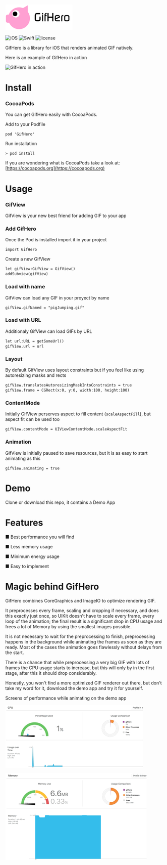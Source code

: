 ![GifHero](logo.png)

![iOS](https://img.shields.io/badge/iOS-9.0%2B-orange.svg) 
![Swift](https://img.shields.io/badge/Swift-3.1-orange.svg)
![license](https://img.shields.io/github/license/mashape/apistatus.svg?style=plastic)

GifHero is a library for iOS that renders animated GIF natively.

Here is an example of GifHero in action

![GifHero in action](screen1.gif)

# Install
### CocoaPods
You can get GifHero easily with CocoaPods.

Add to your Podfile
```
pod 'GifHero'
```
Run installation
```
> pod install
```
If you are wondering what is CocoaPods take a look at: [https://cocoapods.org](https://cocoapods.org)

# Usage
### GifView
GifView is your new best friend for adding GIF to your app

### Add GifHero
Once the Pod is installed import it in your project
```
import GifHero
```
Create a new GifView
```
let gifView:GifView = GifView()
addSubview(gifView)
```

### Load with name
GifView can load any GIF in your proyect by name
```
gifView.gifNamed = "pigJumping.gif"
```

### Load with URL
Additionaly GifView can load GIFs by URL
```
let url:URL = getSomeUrl()
gifView.url = url
```

### Layout
By default GifView uses layout constraints but if you feel like using autoresizing masks and rects
```
gifView.translatesAutoresizingMaskIntoConstraints = true
gifView.frame = CGRect(x:0, y:0, width:100, height:100)
```

### ContentMode
Initially GifView perserves aspect to fill content (`scaleAspectFill`), but aspect fit can be used too
```
gifView.contentMode = UIViewContentMode.scaleAspectFit
```

### Animation
GifView is initially paused to save resources, but it is as easy to start animating as this
```
gifView.animating = true
```

# Demo
Clone or download this repo, it contains a Demo App

# Features
■ Best performance you will find

■ Less memory usage

■ Minimum energy usage

■ Easy to implement

# Magic behind GifHero
GifHero combines CoreGraphics and ImageIO to optimize rendering GIF.

It preprocesses every frame, scaling and cropping if necessary, and does this exactly just once, so UIKit doesn't have to scale every frame, every loop of the animation; the final result is a significant drop in CPU usage and frees a lot of Memory by using the smallest images possible.

It is not necessary to wait for the preprocessing to finish, preprocessing happens in the background while animating the frames as soon as they are ready. Most of the cases the animation goes flawlessly without delays from the start.

There is a chance that while preprocessing a very big GIF with lots of frames the CPU usage starts to increase, but this will only by in the first stage, after this it should drop considerably.

Honestly, you won't find a more optimized GIF renderer out there, but don't take my word for it, download the demo app and try it for yourself.

Screens of performance while animating on the demo app

![CPU usage](screen2.gif)

![Memory usage](screen3.gif)
